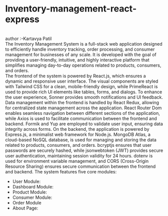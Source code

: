 # Inventory-management-react-express
<br>
author :-Kartavya Patil
<br>
The Inventory Management System is a full-stack web application designed to efficiently handle inventory tracking, order processing, and consumer management for businesses of any scale. It is developed with the goal of providing a user-friendly, intuitive, and highly interactive platform that simplifies managing day-to-day operations related to products, consumers, and orders.
<br>
The frontend of the system is powered by React.js, which ensures a dynamic and responsive user interface. The visual components are styled with Tailwind CSS for a clean, mobile-friendly design, while PrimeReact is used to provide rich UI elements like tables, forms, and dialogs. To enhance the user experience, Sonner provides smooth notifications and UI feedback. Data management within the frontend is handled by React Redux, allowing for centralized state management across the application. React Router Dom enables seamless navigation between different sections of the application, while Axios is used to facilitate communication between the frontend and backend. Formik and Yup are employed to validate user input, ensuring data integrity across forms.
On the backend, the application is powered by Express.js, a minimalist web framework for Node.js. MongoDB Atlas, a cloud-based NoSQL database, is used for managing and storing the data related to products, consumers, and orders. bcryptjs ensures that user passwords are securely hashed, while jsonwebtoken (JWT) provides secure user authentication, maintaining session validity for 24 hours. dotenv is used for environment variable management, and CORS (Cross-Origin Resource Sharing) ensures secure communication between the frontend and backend.
The system features five core modules:
<ul>
<li>User Module:</li> 
<li>Dashboard Module:</li>
<li>Product Module: </li>
<li>Consumer Module: </li>
<li>Order Module</li>
<li>About Page:</li>
</ul>
